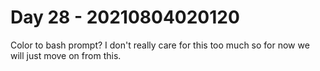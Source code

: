 # Day 28 - 20210804020120

Color to bash prompt? I don't really care for this too much
so for now we will just move on from this.
